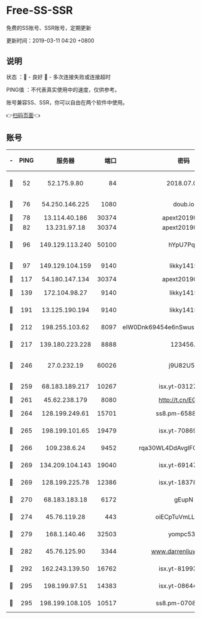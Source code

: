# Free-SS-SSR

免费的SS账号、SSR账号，定期更新

更新时间：2019-03-11 04:20 +0800

## 说明

状态     ：🙂 - 良好 🙁 - 多次连接失败或连接超时

PING值   ：不代表真实使用中的速度，仅供参考。

账号兼容SS、SSR，你可以自由在两个软件中使用。

👉[扫码页面](https://liesauer.github.io/Free-SS-SSR/)👈

## 账号

|-|PING|服务器|端口|密码|加密方式|区域|
|:----:|:----:|:-----:|-----:|:----:|:----:|:----:|
|🙂|52|52.175.9.80|84|2018.07.07|chacha20-ietf-poly1305|HK|
|🙂|76|54.250.146.225|1080|doub.io|aes-256-cfb|JP|
|🙂|78|13.114.40.186|30374|apext2019006|chacha20|JP|
|🙂|82|13.231.97.18|30374|apext2019006|chacha20|JP|
|🙂|96|149.129.113.240|50100|hYpU7PqP|chacha20-ietf-poly1305|CN|
|🙂|97|149.129.104.159|9140|likky1415|aes-256-cfb|HK|
|🙂|117|54.180.147.134|30374|apext2019006|chacha20|KR|
|🙂|139|172.104.98.27|9140|likky1415|aes-256-cfb|JP|
|🙂|191|13.125.190.194|9140|likky1415|aes-256-cfb|KR|
|🙂|212|198.255.103.62|8097|eIW0Dnk69454e6nSwuspv9DmS201tQ0D|aes-256-cfb|US|
|🙂|217|139.180.223.228|8888|123456..|aes-256-cfb|JP|
|🙂|246|27.0.232.19|60026|j9U82U53|xchacha20-ietf-poly1305|HK|
|🙂|259|68.183.189.217|10267|isx.yt-03127031|aes-256-cfb|SG|
|🙂|261|45.62.238.179|8080|http://t.cn/EGJIyrl|rc4-md5|CA|
|🙂|264|128.199.249.61|15701|ss8.pm-65889965|aes-256-cfb|SG|
|🙂|265|198.199.101.65|19479|isx.yt-70869887|aes-256-cfb|US|
|🙂|266|109.238.6.24|9452|rqa30WL4DdAvgIFG6Fs3znzTa|aes-256-cfb|FR|
|🙂|269|134.209.104.143|19040|isx.yt-69147610|aes-256-cfb|SG|
|🙂|269|128.199.225.78|12386|isx.yt-18378503|aes-256-cfb|SG|
|🙂|270|68.183.183.18|6172|gEupN|aes-256-cfb|SG|
|🙂|274|45.76.119.28|443|oiECpTuVmLLxk4Ts|aes-256-cfb|AU|
|🙂|279|168.1.140.46|32503|yompc535|aes-256-cfb|AU|
|🙂|282|45.76.125.90|3344|www.darrenliuwei.com|aes-256-cfb|AU|
|🙂|292|162.243.139.50|16762|isx.yt-81993556|aes-256-cfb|US|
|🙂|295|198.199.97.51|14383|isx.yt-08644056|aes-256-cfb|US|
|🙂|295|198.199.108.105|10517|ss8.pm-07082945|aes-256-cfb|US|
